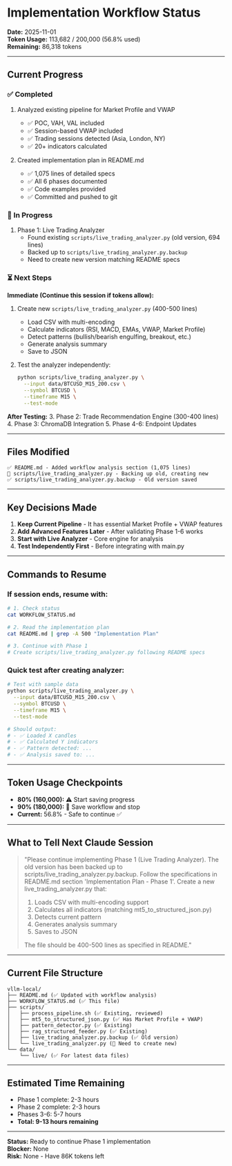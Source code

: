 # Implementation Workflow Status

**Date:** 2025-11-01  
**Token Usage:** 113,682 / 200,000 (56.8% used)  
**Remaining:** 86,318 tokens  

---

## Current Progress

### ✅ Completed
1. Analyzed existing pipeline for Market Profile and VWAP
   - ✅ POC, VAH, VAL included
   - ✅ Session-based VWAP included  
   - ✅ Trading sessions detected (Asia, London, NY)
   - ✅ 20+ indicators calculated

2. Created implementation plan in README.md
   - ✅ 1,075 lines of detailed specs
   - ✅ All 6 phases documented
   - ✅ Code examples provided
   - ✅ Committed and pushed to git

### 🔄 In Progress
1. Phase 1: Live Trading Analyzer
   - Found existing `scripts/live_trading_analyzer.py` (old version, 694 lines)
   - Backed up to `scripts/live_trading_analyzer.py.backup`
   - Need to create new version matching README specs

### ⏳ Next Steps

**Immediate (Continue this session if tokens allow):**
1. Create new `scripts/live_trading_analyzer.py` (400-500 lines)
   - Load CSV with multi-encoding
   - Calculate indicators (RSI, MACD, EMAs, VWAP, Market Profile)
   - Detect patterns (bullish/bearish engulfing, breakout, etc.)
   - Generate analysis summary
   - Save to JSON

2. Test the analyzer independently:
   ```bash
   python scripts/live_trading_analyzer.py \
     --input data/BTCUSD_M15_200.csv \
     --symbol BTCUSD \
     --timeframe M15 \
     --test-mode
   ```

**After Testing:**
3. Phase 2: Trade Recommendation Engine (300-400 lines)
4. Phase 3: ChromaDB Integration
5. Phase 4-6: Endpoint Updates

---

## Files Modified

```
✅ README.md - Added workflow analysis section (1,075 lines)
🔄 scripts/live_trading_analyzer.py - Backing up old, creating new
✅ scripts/live_trading_analyzer.py.backup - Old version saved
```

---

## Key Decisions Made

1. **Keep Current Pipeline** - It has essential Market Profile + VWAP features
2. **Add Advanced Features Later** - After validating Phase 1-6 works
3. **Start with Live Analyzer** - Core engine for analysis
4. **Test Independently First** - Before integrating with main.py

---

## Commands to Resume

### If session ends, resume with:

```bash
# 1. Check status
cat WORKFLOW_STATUS.md

# 2. Read the implementation plan
cat README.md | grep -A 500 "Implementation Plan"

# 3. Continue with Phase 1
# Create scripts/live_trading_analyzer.py following README specs
```

### Quick test after creating analyzer:

```bash
# Test with sample data
python scripts/live_trading_analyzer.py \
  --input data/BTCUSD_M15_200.csv \
  --symbol BTCUSD \
  --timeframe M15 \
  --test-mode

# Should output:
# - ✅ Loaded X candles
# - ✅ Calculated Y indicators  
# - ✅ Pattern detected: ...
# - ✅ Analysis saved to: ...
```

---

## Token Usage Checkpoints

- **80% (160,000):** ⚠️ Start saving progress
- **90% (180,000):** 🛑 Save workflow and stop
- **Current:** 56.8% - Safe to continue ✅

---

## What to Tell Next Claude Session

> "Please continue implementing Phase 1 (Live Trading Analyzer). 
> The old version has been backed up to scripts/live_trading_analyzer.py.backup.
> Follow the specifications in README.md section 'Implementation Plan - Phase 1'.
> Create a new live_trading_analyzer.py that:
> 1. Loads CSV with multi-encoding support
> 2. Calculates all indicators (matching mt5_to_structured_json.py)
> 3. Detects current pattern
> 4. Generates analysis summary
> 5. Saves to JSON
> 
> The file should be 400-500 lines as specified in README."

---

## Current File Structure

```
vllm-local/
├── README.md (✅ Updated with workflow analysis)
├── WORKFLOW_STATUS.md (✅ This file)
├── scripts/
│   ├── process_pipeline.sh (✅ Existing, reviewed)
│   ├── mt5_to_structured_json.py (✅ Has Market Profile + VWAP)
│   ├── pattern_detector.py (✅ Existing)
│   ├── rag_structured_feeder.py (✅ Existing)
│   ├── live_trading_analyzer.py.backup (✅ Old version)
│   └── live_trading_analyzer.py (🔄 Need to create new)
└── data/
    └── live/ (✅ For latest data files)
```

---

## Estimated Time Remaining

- Phase 1 complete: 2-3 hours
- Phase 2 complete: 2-3 hours
- Phases 3-6: 5-7 hours
- **Total: 9-13 hours remaining**

---

**Status:** Ready to continue Phase 1 implementation  
**Blocker:** None  
**Risk:** None - Have 86K tokens left  

